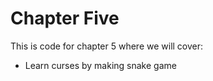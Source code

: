 # Chapter Five

This is code for chapter 5 where we will cover:

* Learn curses by making snake game
